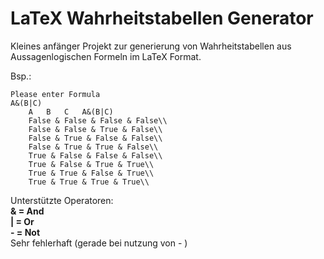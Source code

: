 # LaTeX Wahrheitstabellen Generator
Kleines anfänger Projekt zur generierung von Wahrheitstabellen aus Aussagenlogischen Formeln im LaTeX Format.

Bsp.:
```
Please enter Formula
A&(B|C)
    A	B	C	A&(B|C)
    False & False & False & False\\
    False & False & True & False\\
    False & True & False & False\\
    False & True & True & False\\
    True & False & False & False\\
    True & False & True & True\\
    True & True & False & True\\
    True & True & True & True\\
```
Unterstützte Operatoren:        
**& = And    
| = Or     
\- = Not**        
Sehr fehlerhaft (gerade bei nutzung von - )
